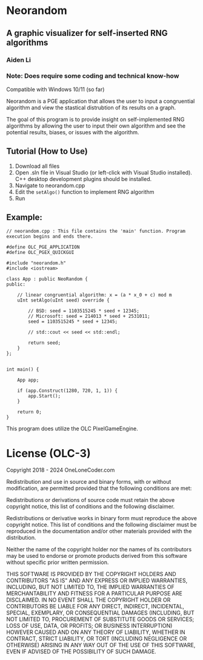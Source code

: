 # Neorandom

## A graphic visualizer for self-inserted RNG algorithms

### Aiden Li
### Note: Does require some coding and technical know-how

Compatible with Windows 10/11 (so far)

Neorandom is a PGE application that allows the user to input a congruential algorithm and view the 
stastical distrubtion of its results on a graph. 

The goal of this program is to provide insight on self-implemented RNG algorithms by allowing the
user to input their own algorithm and see the potential results, biases, or issues with the algorithm.

## Tutorial (How to Use)

1. Download all files
2. Open .sln file in Visual Studio (or left-click with Visual Studio installed). C++ desktop development plugins should be installed.
3. Navigate to neorandom.cpp
4. Edit the ```setAlgo()``` function to implement RNG algorithm
5. Run


## Example: 

```
// neorandom.cpp : This file contains the 'main' function. Program execution begins and ends there.

#define OLC_PGE_APPLICATION
#define OLC_PGEX_QUICKGUI

#include "neorandom.h"
#include <iostream>

class App : public NeoRandom {
public:

    // linear congruential algorithm: x = (a * x_0 + c) mod m
    uInt setAlgo(uInt seed) override {

        // BSD: seed = 1103515245 * seed + 12345;
        // Microsoft: seed = 214013 * seed + 2531011;
        seed = 1103515245 * seed + 12345;

        // std::cout << seed << std::endl;

        return seed;
    }
};


int main() {

    App app;

    if (app.Construct(1280, 720, 1, 1)) {
        app.Start();
    }

    return 0;
}
```

This program does utilize the OLC PixelGameEngine.

# License (OLC-3)
Copyright 2018 - 2024 OneLoneCoder.com

Redistribution and use in source and binary forms, with or without modification, are permitted provided that the following conditions are met:

Redistributions or derivations of source code must retain the above copyright notice, this list of conditions and the following disclaimer.

Redistributions or derivative works in binary form must reproduce the above copyright notice. This list of conditions and the following disclaimer must be reproduced in the documentation and/or other materials provided with the distribution.

Neither the name of the copyright holder nor the names of its contributors may be used to endorse or promote products derived from this software without specific prior written permission.

THIS SOFTWARE IS PROVIDED BY THE COPYRIGHT HOLDERS AND CONTRIBUTORS "AS IS" AND ANY EXPRESS OR IMPLIED WARRANTIES, INCLUDING, BUT NOT LIMITED TO, THE IMPLIED WARRANTIES OF MERCHANTABILITY AND FITNESS FOR A PARTICULAR PURPOSE ARE DISCLAIMED. IN NO EVENT SHALL THE COPYRIGHT HOLDER OR CONTRIBUTORS BE LIABLE FOR ANY DIRECT, INDIRECT, INCIDENTAL, SPECIAL, EXEMPLARY, OR CONSEQUENTIAL DAMAGES (INCLUDING, BUT NOT LIMITED TO, PROCUREMENT OF SUBSTITUTE GOODS OR SERVICES; LOSS OF USE, DATA, OR PROFITS; OR BUSINESS INTERRUPTION) HOWEVER CAUSED AND ON ANY THEORY OF LIABILITY, WHETHER IN CONTRACT, STRICT LIABILITY, OR TORT (INCLUDING NEGLIGENCE OR OTHERWISE) ARISING IN ANY WAY OUT OF THE USE OF THIS SOFTWARE, EVEN IF ADVISED OF THE POSSIBILITY OF SUCH DAMAGE.